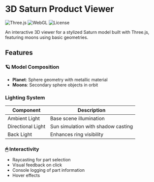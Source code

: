 # 3D Saturn Product Viewer

![Three.js](https://img.shields.io/badge/Three.js-r128-blue) 
![WebGL](https://img.shields.io/badge/WebGL-2.0-orange)
![License](https://img.shields.io/badge/License-MIT-green)

An interactive 3D viewer for a stylized Saturn model built with Three.js, featuring moons using basic geometries.

##  Features

### 🪐 Model Composition
- **Planet**: Sphere geometry with metallic material
- **Moons**: Secondary sphere objects in orbit

###  Lighting System
| Component          | Description                          |
|--------------------|--------------------------------------|
| Ambient Light      | Base scene illumination              |
| Directional Light  | Sun simulation with shadow casting   |
| Back Light         | Enhances ring visibility             |

### 🖱 Interactivity
- Raycasting for part selection
- Visual feedback on click 
- Console logging of part information
- Hover effects
